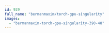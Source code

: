 ```yaml
---
id: 939
full_name: "bermanmaxim/torch-gpu-singularity"
images: 
  - "bermanmaxim-torch-gpu-singularity-390-48"
---
```

